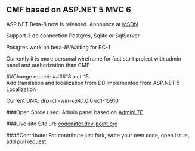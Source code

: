 ## CMF based on ASP.NET 5 MVC 6

ASP.NET Beta-8 now is released. Announce at [MSDN](http://blogs.msdn.com/b/webdev/archive/2015/10/15/announcing-availability-of-asp-net-5-beta8.aspx)

Support 3 db connection Postgres, Sqlite or  SqlServer

Postgres work on beta-8! Waiting for RC-1

Currently it is more personal wireframe for fast start project with admin panel and authorization
than CMF

##Change record:
####18-oct-15  
Add translation and localization from DB implemented from ASP.NET 5 Localization
 
Current DNX: dnx-clr-win-x64.1.0.0-rc1-15910

###Open Sorce used:
Admin panel based on [AdminLTE](https://github.com/almasaeed2010/AdminLTE)

###Live site
Site url: [codenator.dev-point.org](http://codenator.dev-point.org/)

####Contribute:
For contribute just fork, write your own code, open issue, add pull request.